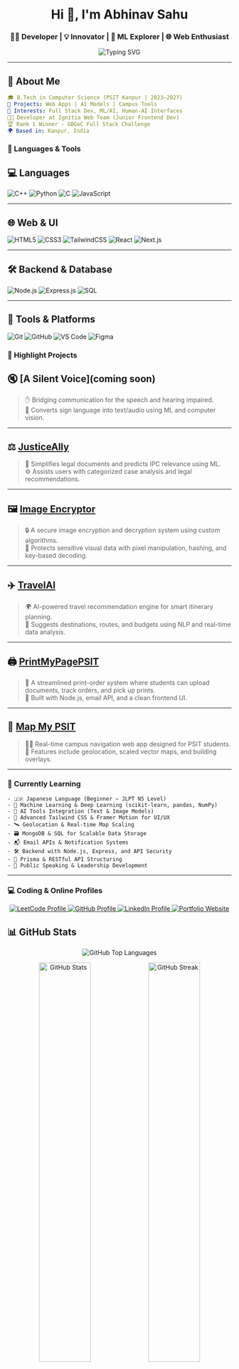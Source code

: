 <h1 align="center">Hi 👋, I'm Abhinav Sahu</h1>
<h3 align="center">👨‍💻 Developer | 💡 Innovator | 🧠 ML Explorer | 🌐 Web Enthusiast</h3>

<p align="center">
  <img src="https://readme-typing-svg.demolab.com?font=JetBrains+Mono&size=20&duration=3000&pause=1000&color=00FFA1&center=true&vCenter=true&multiline=true&width=700&height=100&lines=I'm+a+CS+Undergrad+(PSIT+2023-27);Passionate+about+Tech%2C+Code+and+Building+Solutions.;Let%E2%80%99s+Build+Something+Awesome+Together!+" alt="Typing SVG" />
</p>

---

## 💫 About Me

```yaml
🎓 B.Tech in Computer Science (PSIT Kanpur | 2023–2027)
🚀 Projects: Web Apps | AI Models | Campus Tools
🧠 Interests: Full Stack Dev, ML/AI, Human-AI Interfaces
👨‍💻 Developer at Ignitia Web Team (Junior Frontend Dev)
🏆 Rank 1 Winner - GDGoC Full Stack Challenge
🌍 Based in: Kanpur, India
```
### 🧰 Languages & Tools

## 💻 Languages
![C++](https://img.shields.io/badge/C%2B%2B-00599C?style=flat-square&logo=c%2B%2B&logoColor=white)
![Python](https://img.shields.io/badge/Python-3776AB?style=flat-square&logo=python&logoColor=white)
![C](https://img.shields.io/badge/C-555555?style=flat-square&logo=c&logoColor=white)
![JavaScript](https://img.shields.io/badge/JavaScript-F7DF1E?style=flat-square&logo=javascript&logoColor=black)

---

## 🌐 Web & UI
![HTML5](https://img.shields.io/badge/HTML5-E34F26?style=flat-square&logo=html5&logoColor=white)
![CSS3](https://img.shields.io/badge/CSS3-1572B6?style=flat-square&logo=css3&logoColor=white)
![TailwindCSS](https://img.shields.io/badge/TailwindCSS-06B6D4?style=flat-square&logo=tailwind-css&logoColor=white)
![React](https://img.shields.io/badge/React-20232A?style=flat-square&logo=react&logoColor=61DAFB)
![Next.js](https://img.shields.io/badge/Next.js-000000?style=flat-square&logo=nextdotjs&logoColor=white)

---

## 🛠 Backend & Database
![Node.js](https://img.shields.io/badge/Node.js-339933?style=flat-square&logo=nodedotjs&logoColor=white)
![Express.js](https://img.shields.io/badge/Express.js-000000?style=flat-square&logo=express&logoColor=white)
![SQL](https://img.shields.io/badge/SQL-4479A1?style=flat-square&logo=postgresql&logoColor=white)


---

## 🔧 Tools & Platforms
![Git](https://img.shields.io/badge/Git-F05032?style=flat-square&logo=git&logoColor=white)
![GitHub](https://img.shields.io/badge/GitHub-181717?style=flat-square&logo=github)
![VS Code](https://img.shields.io/badge/VSCode-007ACC?style=flat-square&logo=visual-studio-code)
![Figma](https://img.shields.io/badge/Figma-F24E1E?style=flat-square&logo=figma&logoColor=white)





### 📌 Highlight Projects

## 🔇 [A Silent Voice](coming soon)
> ✋ Bridging communication for the speech and hearing impaired.  
> 🤖 Converts sign language into text/audio using ML and computer vision.

---

## ⚖️ [JusticeAlly](https://justice-ally.vercel.app/)
> 📜 Simplifies legal documents and predicts IPC relevance using ML.  
> ⚙️ Assists users with categorized case analysis and legal recommendations.

---

## 🖼️ [Image Encryptor](https://github.com/Abhinav-2312307/Image-Encryptor)
> 🔒 A secure image encryption and decryption system using custom algorithms.  
> 🧠 Protects sensitive visual data with pixel manipulation, hashing, and key-based decoding.

---

## ✈️ [TravelAI](https://github.com/Abhinav-2312307/TravelAI)
> 🌍 AI-powered travel recommendation engine for smart itinerary planning.  
> 📌 Suggests destinations, routes, and budgets using NLP and real-time data analysis.

---

## 🖨️ [PrintMyPagePSIT](https://print-my-page-psit.vercel.app/)
> 🧾 A streamlined print-order system where students can upload documents, track orders, and pick up prints.  
> 🔧 Built with Node.js, email API, and a clean frontend UI.

---

## 🔭 [Map My PSIT](https://print-my-page-psit.vercel.app/)
> 🚶‍♂️ Real-time campus navigation web app designed for PSIT students.  
> 🧭 Features include geolocation, scaled vector maps, and building overlays.

---

### 🌱 Currently Learning
```ymal
- 🇯🇵 Japanese Language (Beginner – JLPT N5 Level)
- 🤖 Machine Learning & Deep Learning (scikit-learn, pandas, NumPy)
- 🧠 AI Tools Integration (Text & Image Models)
- 🎨 Advanced Tailwind CSS & Framer Motion for UI/UX
- 🛰️ Geolocation & Real-time Map Scaling
- 🗃️ MongoDB & SQL for Scalable Data Storage
- 📬 Email APIs & Notification Systems
- 🛠️ Backend with Node.js, Express, and API Security
- 🔌 Prisma & RESTful API Structuring
- 🎤 Public Speaking & Leadership Development
```

---

### 💻 Coding & Online Profiles

<p align="center">
  <a href="https://leetcode.com/u/lucifer_debug/">
    <img src="https://img.shields.io/badge/LeetCode-lucifer__debug-orange?style=flat-square&logo=leetcode&logoColor=white" alt="LeetCode Profile" />
  </a>
  <a href="https://github.com/Abhinav-2312307">
    <img src="https://img.shields.io/badge/GitHub-Abhinav--2312307-black?style=flat-square&logo=github" alt="GitHub Profile" />
  </a>
  <a href="https://www.linkedin.com/in/abhinav-sahu-865a01297/">
    <img src="https://img.shields.io/badge/LinkedIn-Abhinav%20Sahu-blue?style=flat-square&logo=linkedin" alt="LinkedIn Profile" />
  </a>
  <a href="https://abhinav-sahu-portfolio.vercel.app/">
    <img src="https://img.shields.io/badge/Portfolio-Visit-lightgrey?style=flat-square&logo=vercel" alt="Portfolio Website" />
  </a>
</p>



## 📊 GitHub Stats
<p align="center">
  <img src="https://github-readme-stats.vercel.app/api/top-langs/?username=Abhinav-2312307&layout=compact&theme=dracula" alt="GitHub Top Languages" />
</p>
<p align="center">
  <img src="https://github-readme-stats.vercel.app/api?username=Abhinav-2312307&show_icons=true&theme=midnight-purple&count_private=true" width="48%" alt="GitHub Stats" />
  <img src="https://github-readme-streak-stats.demolab.com?user=Abhinav-2312307&theme=midnight-purple" width="48%" alt="GitHub Streak" />
</p>

<p align="center">
  <img src="https://github-profile-summary-cards.vercel.app/api/cards/profile-details?username=Abhinav-2312307&theme=midnight_dark" alt="GitHub Summary" />
</p>


📈 LeetCode Stats
<p align="center"> <img src="https://leetcard.jacoblin.cool/lucifer_debug?theme=dark&font=Karla&ext=contest" /> </p>



📫 Contact Me
📧 Email: 2k23.cs2312307@gmail.com

📱 Phone: +91 9793404007

🏠 Location: Kanpur, Uttar Pradesh, India

☁️ Portfolio: https://abhinav-sahu-portfolio.vercel.app/

<p align="center"> 
  <img src="https://komarev.com/ghpvc/?username=Abhinav-2312307&label=Profile+Views&color=0e75b6&style=flat" alt="Abhinav-2312307" /> 
</p>



💬 “Coding is the bridge between ideas and innovation — I'm here to build both.”
— Abhinav Sahu



